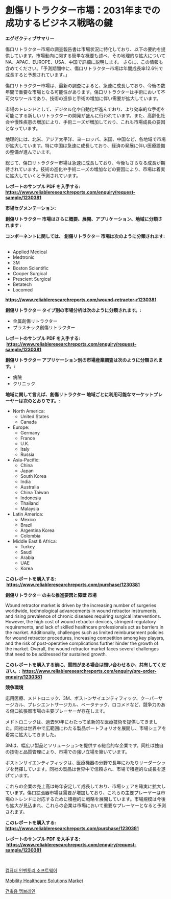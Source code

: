 <p><h1>創傷リトラクター市場：2031年までの成功するビジネス戦略の鍵</h1></p><p><strong>エグゼクティブサマリー</strong></p>
<p><p>傷口リトラクター市場の調査報告書は市場状況に特化しており、以下の要約を提供しています。市場動向に関する簡単な概要も述べ、その地理的な拡大についてNA、APAC、EUROPE、USA、中国で詳細に説明します。 さらに、この情報も含めてください。「予測期間中に、傷口リトラクター市場は年間成長率12.6％で成長すると予想されています。」</p><p>傷口リトラクター市場は、最新の調査によると、急速に成長しており、今後の数年間で重要な市場となる可能性があります。傷口リトラクターは手術において不可欠なツールであり、技術の進歩と手術の増加に伴い需要が拡大しています。</p><p>市場のトレンドとして、デジタル化や自動化が進んでおり、より効率的な手術を可能にする新しいリトラクターの開発が盛んに行われています。また、高齢化社会や慢性疾患の増加により、手術ニーズが増加しており、これも市場成長の要因となっています。</p><p>地理的には、北米、アジア太平洋、ヨーロッパ、米国、中国など、各地域で市場が拡大しています。特に中国は急速に成長しており、経済の発展に伴い医療設備の整備が進んでいます。</p><p>総じて、傷口リトラクター市場は急速に成長しており、今後もさらなる成長が期待されています。技術の進化や手術ニーズの増加などの要因により、市場は着実に拡大していくと予測されています。</p></p>
<p><strong>レポートのサンプル PDF を入手する: <a href="https://www.reliableresearchreports.com/enquiry/request-sample/1230381">https://www.reliableresearchreports.com/enquiry/request-sample/1230381</a></strong></p>
<p><strong>市場セグメンテーション:</strong></p>
<p><strong> 創傷リトラクター 市場はさらに概要、展開、アプリケーション、地域に分類されます :</strong></p>
<p><strong>コンポーネントに関しては、 創傷リトラクター 市場は次のように分類されます: &nbsp;</strong></p>
<p><ul><li>Applied Medical</li><li>Medtronic</li><li>3M</li><li>Boston Scientific</li><li>Cooper Surgical</li><li>Prescient Surgical</li><li>Betatech</li><li>Locomed</li></ul></p>
<p><strong><a href="https://www.reliableresearchreports.com/wound-retractor-r1230381">https://www.reliableresearchreports.com/wound-retractor-r1230381</a></strong></p>
<p><strong> 創傷リトラクター タイプ別の市場分析は次のように分類されます。:</strong></p>
<p><ul><li>金属創傷リトラクター</li><li>プラスチック創傷リトラクター</li></ul></p>
<p><strong>レポートのサンプル PDF を入手する: &nbsp;<a href="https://www.reliableresearchreports.com/enquiry/request-sample/1230381">https://www.reliableresearchreports.com/enquiry/request-sample/1230381</a></strong></p>
<p><strong> 創傷リトラクター アプリケーション別の市場産業調査は次のように分類されます。:</strong></p>
<p><ul><li>病院</li><li>クリニック</li></ul></p>
<p><strong>地域に関して言えば、創傷リトラクター 地域ごとに利用可能なマーケットプレーヤーは次のとおりです。:</strong></p>
<p><ul>
    <li>
        North America:
        <ul>
            <li>United States</li>
            <li>Canada</li>
        </ul>
    </li>
    <li>
        Europe:
        <ul>
            <li>Germany</li>
            <li>France</li>
            <li>U.K.</li>
            <li>Italy</li>
            <li>Russia</li>
        </ul>
    </li>
    <li>
        Asia-Pacific:
        <ul>
            <li>China</li>
            <li>Japan</li>
            <li>South Korea</li>
            <li>India</li>
            <li>Australia</li>
            <li>China Taiwan</li>
            <li>Indonesia</li>
            <li>Thailand</li>
            <li>Malaysia</li>
        </ul>
    </li>
    <li>
        Latin America:
        <ul>
            <li>Mexico</li>
            <li>Brazil</li>
            <li>Argentina Korea</li>
            <li>Colombia</li>
        </ul>
    </li>
    <li>
        Middle East & Africa:
        <ul>
            <li>Turkey</li>
            <li>Saudi</li>
            <li>Arabia</li>
            <li>UAE</li>
            <li>Korea</li>
        </ul>
    </li>
    </ul></p>
<p><strong>このレポートを購入する: &nbsp;<a href="https://www.reliableresearchreports.com/purchase/1230381">https://www.reliableresearchreports.com/purchase/1230381</a></strong></p>
<p><strong>創傷リトラクター の主な推進要因と障壁 市場</strong></p>
<p><p>Wound retractor market is driven by the increasing number of surgeries worldwide, technological advancements in wound retractor instruments, and rising prevalence of chronic diseases requiring surgical interventions. However, the high cost of wound retractor devices, stringent regulatory requirements, and lack of skilled healthcare professionals act as barriers in the market. Additionally, challenges such as limited reimbursement policies for wound retractor procedures, increasing competition among key players, and the risk of post-operative complications further hinder the growth of the market. Overall, the wound retractor market faces several challenges that need to be addressed for sustained growth.</p></p>
<p><strong>このレポートを購入する前に、質問がある場合は問い合わせるか、共有してください。:&nbsp; <a href="https://www.reliableresearchreports.com/enquiry/pre-order-enquiry/1230381">https://www.reliableresearchreports.com/enquiry/pre-order-enquiry/1230381</a></strong></p>
<p><strong>競争環境</strong></p>
<p><p>応用医療、メドトロニック、3M、ボストンサイエンティフィック、クーパーサージカル、プレシエントサージカル、ベータテック、ロコメドなど、競争力のある傷口拡張器市場の主要プレーヤーが存在します。</p><p>メドトロニックは、過去50年にわたって革新的な医療技術を提供してきました。同社は世界中で広範囲にわたる製品ポートフォリオを展開し、市場シェアを着実に拡大してきました。</p><p>3Mは、幅広い製品とソリューションを提供する総合的な企業です。同社は独自の技術と品質管理により、市場での強い立場を築いています。</p><p>ボストンサイエンティフィックは、医療機器の分野で長年にわたりリーダーシップを発揮しています。同社の製品は世界中で信頼され、市場で積極的な成長を遂げています。</p><p>これらの企業の売上高は毎年安定して成長しており、市場シェアを確実に拡大しています。傷口拡張器市場は需要が増加しており、これらの主要プレーヤーは市場のトレンドに対応するために積極的に戦略を展開しています。市場規模は今後も拡大が見込まれ、これらの企業は市場において重要なプレーヤーとなると予測されます。</p></p>
<p><strong>このレポートを購入する: &nbsp; <a href="https://www.reliableresearchreports.com/purchase/1230381">https://www.reliableresearchreports.com/purchase/1230381</a></strong></p>
<p><strong>レポートのサンプル PDF を入手する: &nbsp;<a href="https://www.reliableresearchreports.com/enquiry/request-sample/1230381">https://www.reliableresearchreports.com/enquiry/request-sample/1230381</a></strong><strong></strong></p>
<p>&nbsp;</p>
<p><p><a href="https://medium.com/@wilsoniehn789562023/%EC%BB%B4%ED%93%A8%ED%84%B0-%EC%9D%B8%EB%B2%A4%ED%86%A0%EB%A6%AC-%EC%86%8C%ED%94%84%ED%8A%B8%EC%9B%A8%EC%96%B4-%EC%8B%9C%EC%9E%A5-%EA%B7%9C%EB%AA%A8-%EC%8B%9C%EC%9E%A5-%EC%A0%84%EB%A7%9D-%EB%B0%8F-%EC%8B%9C%EC%9E%A5-%EC%98%88%EC%B8%A1-2024%EB%85%84%EB%B6%80%ED%84%B0-2031%EB%85%84%EA%B9%8C%EC%A7%80-70d803fc55c9">컴퓨터 인벤토리 소프트웨어</a></p><p><a href="https://invited-way-688.notion.site/Mobility-Healthcare-Solutions-Market-Report-Reveals-the-Latest-Trends-And-Growth-Opportunities-of-th-7d297681c4f7461b957e279a27da56d4">Mobility Healthcare Solutions Market</a></p><p><a href="https://medium.com/@jomosley1999/%EA%B1%B4%EC%84%A4-%EB%A7%89-%EC%8B%9C%EC%9E%A5-%EA%B7%9C%EB%AA%A8-%EC%8B%9C%EC%9E%A5-%EC%A0%84%EB%A7%9D-%EB%B0%8F-%EC%8B%9C%EC%9E%A5-%EC%98%88%EC%B8%A1-2024%EB%85%84%EB%B6%80%ED%84%B0-2031%EB%85%84%EA%B9%8C%EC%A7%80-96ac145e88b8">건축용 멤브레인</a></p></p>